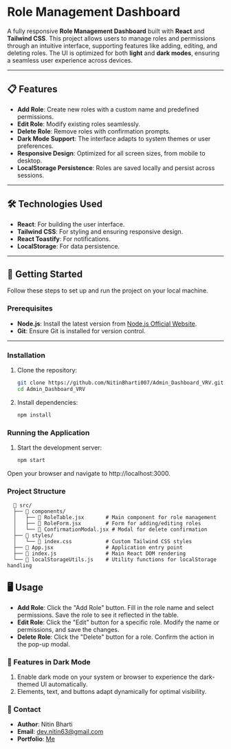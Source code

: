# Role Management Dashboard

A fully responsive **Role Management Dashboard** built with **React** and **Tailwind CSS**. This project allows users to manage roles and permissions through an intuitive interface, supporting features like adding, editing, and deleting roles. The UI is optimized for both **light** and **dark modes**, ensuring a seamless user experience across devices.

---

## 📋 **Features**

- **Add Role**: Create new roles with a custom name and predefined permissions.
- **Edit Role**: Modify existing roles seamlessly.
- **Delete Role**: Remove roles with confirmation prompts.
- **Dark Mode Support**: The interface adapts to system themes or user preferences.
- **Responsive Design**: Optimized for all screen sizes, from mobile to desktop.
- **LocalStorage Persistence**: Roles are saved locally and persist across sessions.

---

## 🛠️ **Technologies Used**

- **React**: For building the user interface.
- **Tailwind CSS**: For styling and ensuring responsive design.
- **React Toastify**: For notifications.
- **LocalStorage**: For data persistence.

---

## 🚀 **Getting Started**

Follow these steps to set up and run the project on your local machine.

### **Prerequisites**

- **Node.js**: Install the latest version from [Node.js Official Website](https://nodejs.org).
- **Git**: Ensure Git is installed for version control.

---

### **Installation**

1. Clone the repository:
   ```bash
   git clone https://github.com/NitinBharti007/Admin_Dashboard_VRV.git
   cd Admin_Dashboard_VRV
2. Install dependencies:
   ```bash
   npm install

### **Running the Application**

1. Start the development server:
   ```bash
   npm start
Open your browser and navigate to http://localhost:3000.

### **Project Structure**
      📂 src/
      ├── 📂 components/
      │   ├── 📄 RoleTable.jsx       # Main component for role management
      │   ├── 📄 RoleForm.jsx        # Form for adding/editing roles
      │   └── 📄 ConfirmationModal.jsx # Modal for delete confirmation
      ├── 📂 styles/
      │   └── 📄 index.css           # Custom Tailwind CSS styles
      ├── 📄 App.jsx                 # Application entry point
      ├── 📄 index.js                # Main React DOM rendering
      └── 📄 localStorageUtils.js    # Utility functions for localStorage handling
      
## 🖥️ **Usage**

- **Add Role**: Click the "Add Role" button. Fill in the role name and select permissions. Save the role to see it reflected in the table.
- **Edit Role**: Click the "Edit" button for a specific role. Modify the name or permissions, and save the changes.
- **Delete Role**: Click the "Delete" button for a role. Confirm the action in the pop-up modal.


### **🌟 Features in Dark Mode**

1. Enable dark mode on your system or browser to experience the dark-themed UI automatically.
2. Elements, text, and buttons adapt dynamically for optimal visibility.

### **📧 Contact**

- **Author**: Nitin Bharti
- **Email**: dev.nitin63@gmail.com
- **Portfolio**: [Me](https://nitinbh.netlify.app)

